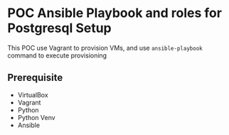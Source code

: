 # POC Ansible Playbook and roles for Postgresql Setup

This POC use Vagrant to provision VMs, and use `ansible-playbook` command to execute provisioning

## Prerequisite
- VirtualBox
- Vagrant
- Python
- Python Venv
- Ansible

